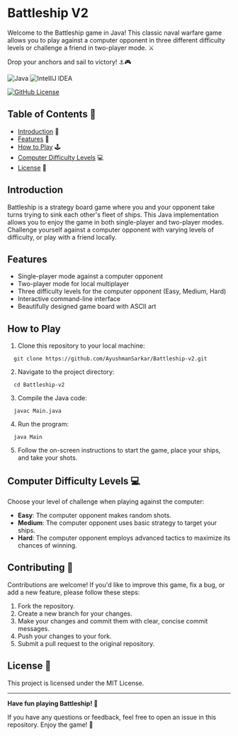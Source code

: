 # Battleship V2

Welcome to the Battleship game in Java! 
This classic naval warfare game allows you to play against a computer opponent in three different difficulty levels or challenge a friend in two-player mode.  ⚔️

Drop your anchors and sail to victory! ⚓️🎮

![Java](https://img.shields.io/badge/Java-ED8B00?style=for-the-badge&logo=openjdk&logoColor=white)
![IntellIJ IDEA](https://img.shields.io/badge/IntelliJ_IDEA-000000.svg?style=for-the-badge&logo=intellij-idea&logoColor=white)

[![GitHub License](https://img.shields.io/badge/License-MIT-blue.svg)](https://github.com/AyushmanSarkar/Battleship-v2/blob/master/LICENSE)

## Table of Contents 📜

- [Introduction](#introduction) 🌊
- [Features](#features) 🎯
- [How to Play](#how-to-play) 🕹️
- [Computer Difficulty Levels](#computer-difficulty-levels) 💻
- [License](#license) 📝

## Introduction

Battleship is a strategy board game where you and your opponent take turns trying to sink each other's fleet of ships. This Java implementation allows you to enjoy the game in both single-player and two-player modes. Challenge yourself against a computer opponent with varying levels of difficulty, or play with a friend locally.

## Features

- Single-player mode against a computer opponent
- Two-player mode for local multiplayer
- Three difficulty levels for the computer opponent (Easy, Medium, Hard)
- Interactive command-line interface
- Beautifully designed game board with ASCII art

## How to Play

1. Clone this repository to your local machine:
   
  ```shell
    git clone https://github.com/AyushmanSarkar/Battleship-v2.git
  ```

2. Navigate to the project directory:

  ```shell
    cd Battleship-v2
  ```

3. Compile the Java code:

  ```shell
    javac Main.java
  ```

4. Run the program:
  ```shell
    java Main
  ```

5. Follow the on-screen instructions to start the game, place your ships, and take your shots.

## Computer Difficulty Levels 💻

Choose your level of challenge when playing against the computer:

- **Easy**: The computer opponent makes random shots.
- **Medium**: The computer opponent uses basic strategy to target your ships.
- **Hard**: The computer opponent employs advanced tactics to maximize its chances of winning.

## Contributing 🤝

Contributions are welcome! If you'd like to improve this game, fix a bug, or add a new feature, please follow these steps:

1. Fork the repository.
2. Create a new branch for your changes.
3. Make your changes and commit them with clear, concise commit messages.
4. Push your changes to your fork.
5. Submit a pull request to the original repository.

## License 📝

This project is licensed under the MIT License. 

---

**Have fun playing Battleship! 🚢**

If you have any questions or feedback, feel free to open an issue in this repository. Enjoy the game! 🌟
